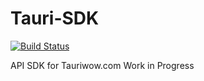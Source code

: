 # Tauri-SDK

[![Build Status](https://travis-ci.org/query-js/Tauri-SDK.svg?branch=develop)](https://travis-ci.org/query-js/Tauri-SDK)

API SDK for Tauriwow.com
Work in Progress
